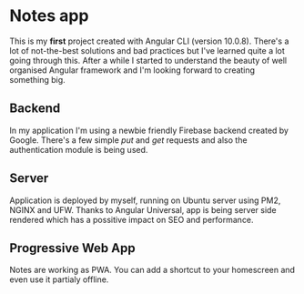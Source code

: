 # Notes app

This is my **first** project created with Angular CLI (version 10.0.8).
There's a lot of not-the-best solutions and bad practices but I've learned quite a lot going through this.
After a while I started to understand the beauty of well organised Angular framework and I'm looking forward to creating something big.

## Backend

In my application I'm using a newbie friendly Firebase backend created by Google.
There's a few simple _put_ and _get_ requests and also the authentication module is being used.

## Server

Application is deployed by myself, running on Ubuntu server using PM2, NGINX and UFW.
Thanks to Angular Universal, app is being server side rendered which has a possitive impact on SEO and performance.

## Progressive Web App

Notes are working as PWA. You can add a shortcut to your homescreen and even use it partialy offline.
